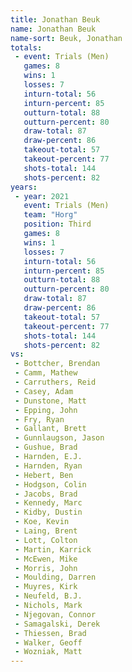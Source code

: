 ```yaml
---
title: Jonathan Beuk
name: Jonathan Beuk
name-sort: Beuk, Jonathan
totals:
 - event: Trials (Men)
   games: 8
   wins: 1
   losses: 7
   inturn-total: 56
   inturn-percent: 85
   outturn-total: 88
   outturn-percent: 80
   draw-total: 87
   draw-percent: 86
   takeout-total: 57
   takeout-percent: 77
   shots-total: 144
   shots-percent: 82
years:
 - year: 2021
   event: Trials (Men)
   team: "Horg"
   position: Third
   games: 8
   wins: 1
   losses: 7
   inturn-total: 56
   inturn-percent: 85
   outturn-total: 88
   outturn-percent: 80
   draw-total: 87
   draw-percent: 86
   takeout-total: 57
   takeout-percent: 77
   shots-total: 144
   shots-percent: 82
vs:
 - Bottcher, Brendan
 - Camm, Mathew
 - Carruthers, Reid
 - Casey, Adam
 - Dunstone, Matt
 - Epping, John
 - Fry, Ryan
 - Gallant, Brett
 - Gunnlaugson, Jason
 - Gushue, Brad
 - Harnden, E.J.
 - Harnden, Ryan
 - Hebert, Ben
 - Hodgson, Colin
 - Jacobs, Brad
 - Kennedy, Marc
 - Kidby, Dustin
 - Koe, Kevin
 - Laing, Brent
 - Lott, Colton
 - Martin, Karrick
 - McEwen, Mike
 - Morris, John
 - Moulding, Darren
 - Muyres, Kirk
 - Neufeld, B.J.
 - Nichols, Mark
 - Njegovan, Connor
 - Samagalski, Derek
 - Thiessen, Brad
 - Walker, Geoff
 - Wozniak, Matt
---
```

